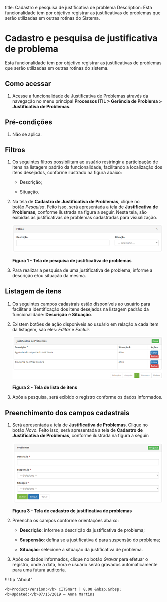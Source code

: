 title: Cadastro e pesquisa de justificativa de problema
Description: Esta funcionalidade tem por objetivo registrar as justificativas de
problemas que serão utilizadas em outras rotinas do Sistema.

# Cadastro e pesquisa de justificativa de problema

Esta funcionalidade tem por objetivo registrar as justificativas de problemas
que serão utilizadas em outras rotinas do sistema.

Como acessar
------------

1.  Acesse a funcionalidade de Justificativa de Problemas através da navegação
    no menu principal **Processos ITIL > Gerência de
    Problema > Justificativa de Problemas**.

Pré-condições
-------------

1.  Não se aplica.

Filtros
-------

1.  Os seguintes filtros possibilitam ao usuário restringir a participação de
    itens na listagem padrão da funcionalidade, facilitando a localização dos
    itens desejados, conforme ilustrado na figura abaixo:

    -  Descrição;

    -  Situação.

1.  Na tela de **Cadastro de Justificativa de Problemas**, clique no
    botão *Pesquisa*. Feito isso, será apresentada a tela de **Justificativa de
    Problemas**, conforme ilustrada na figura a seguir. Nesta tela, são exibidas
    as justificativas de problemas cadastradas para visualização.

    ![Criar](images/justification-1.png)

    **Figura 1 - Tela de pesquisa de justificativa de problemas**

1.  Para realizar a pesquisa de uma justificativa de problema, informe a
    descrição e/ou situação da mesma.

Listagem de itens
-----------------

1.  Os seguintes campos cadastrais estão disponíveis ao usuário para facilitar a
    identificação dos itens desejados na listagem padrão da
    funcionalidade: **Descrição** e **Situação**.

2.  Existem botões de ação disponíveis ao usuário em relação a cada item da
    listagem, são eles: *Editar* e *Excluir*.

    ![Criar](images/justification-2.png)

    **Figura 2 - Tela de lista de itens**

1.  Após a pesquisa, será exibido o registro conforme os dados informados.

Preenchimento dos campos cadastrais
-----------------------------------

1.  Será apresentada a tela de **Justificativa de Problemas**. Clique no
    botão *Novo*. Feito isso, será apresentada a tela de **Cadastro de
    Justificativa de Problemas**, conforme ilustrada na figura a seguir:

     ![Criar](images/justification-3.png)

    **Figura 3 - Tela de cadastro de justificativa de problemas**

1.  Preencha os campos conforme orientações abaixo:

    -   **Descrição**: informe a descrição da justificativa de problema;

    -   **Suspensão**: defina se a justificativa é para suspensão do problema;

    -   **Situação**: selecione a situação da justificativa de problema.

2.  Após os dados informados, clique no botão *Gravar* para efetuar o registro,
    onde a data, hora e usuário serão gravados automaticamente para uma futura
    auditoria.


!!! tip "About"

    <b>Product/Version:</b> CITSmart | 8.00 &nbsp;&nbsp;
    <b>Updated:</b>07/15/2019 – Anna Martins
